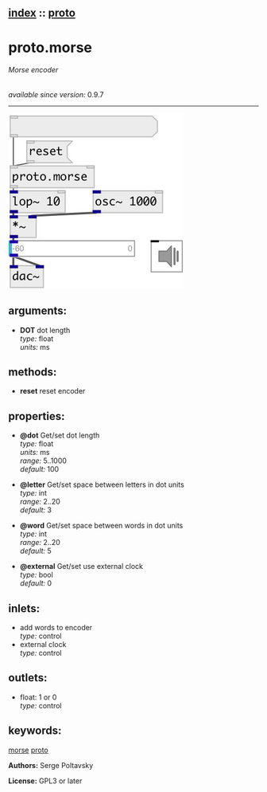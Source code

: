 [index](index.html) :: [proto](category_proto.html)
---

# proto.morse

###### Morse encoder

*available since version:* 0.9.7

---




[![example](../examples/img/proto.morse.jpg)](../examples/pd/proto.morse.pd)



## arguments:

* **DOT**
dot length<br>
_type:_ float<br>
_units:_ ms<br>



## methods:

* **reset**
reset encoder<br>




## properties:

* **@dot** 
Get/set dot length<br>
_type:_ float<br>
_units:_ ms<br>
_range:_ 5..1000<br>
_default:_ 100<br>

* **@letter** 
Get/set space between letters in dot units<br>
_type:_ int<br>
_range:_ 2..20<br>
_default:_ 3<br>

* **@word** 
Get/set space between words in dot units<br>
_type:_ int<br>
_range:_ 2..20<br>
_default:_ 5<br>

* **@external** 
Get/set use external clock<br>
_type:_ bool<br>
_default:_ 0<br>



## inlets:

* add words to encoder<br>
_type:_ control
* external clock<br>
_type:_ control



## outlets:

* float: 1 or 0<br>
_type:_ control



## keywords:

[morse](keywords/morse.html)
[proto](keywords/proto.html)






**Authors:** Serge Poltavsky




**License:** GPL3 or later





